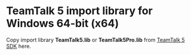 # TeamTalk 5 import library for Windows 64-bit (x64)

Copy import library **TeamTalk5.lib** or **TeamTalk5Pro.lib** from
[TeamTalk 5 SDK](http://bearware.dk/?page_id=419) here.
